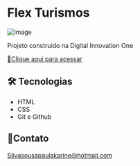 # Flex Turismos

![image](https://user-images.githubusercontent.com/87659603/190931688-6869df0e-7355-40e2-93a5-396000e3ca33.png)



Projeto construido na Digital Innovation One

[ 🔗Clique aqui para acessar](https://paulasousa1.github.io/Flex-Turismos/)

## 🛠️ Tecnologias

- HTML
- CSS
- Git e Github

## 💜Contato

Silvasousapaulakarine@hotmail.com
